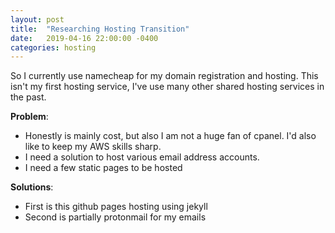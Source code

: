 ```yaml
---
layout: post
title:  "Researching Hosting Transition"
date:   2019-04-16 22:00:00 -0400
categories: hosting
---
```

So I currently use namecheap for my domain registration and hosting.
This isn't my first hosting service, I've use many other shared hosting services in the past.

**Problem**: 
* Honestly is mainly cost, but also I am not a huge fan of cpanel. I'd also like to keep my AWS skills sharp.
* I need a solution to host various email address accounts.
* I need a few static pages to be hosted

**Solutions**: 
* First is this github pages hosting using jekyll
* Second is partially protonmail for my emails